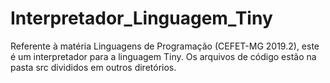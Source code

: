 # Interpretador_Linguagem_Tiny
Referente à matéria Linguagens de Programação (CEFET-MG 2019.2), este é um interpretador para a linguagem Tiny.
Os arquivos de código estão na pasta src divididos em outros diretórios.
